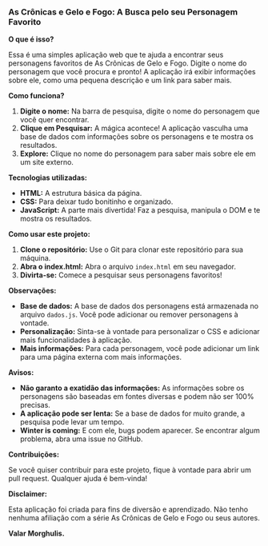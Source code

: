 ### **As Crônicas e Gelo e Fogo: A Busca pelo seu Personagem Favorito**

**O que é isso?**

Essa é uma simples aplicação web que te ajuda a encontrar seus personagens favoritos de As Crônicas de Gelo e Fogo. Digite o nome do personagem que você procura e pronto! A aplicação irá exibir informações sobre ele, como uma pequena descrição e um link para saber mais.

**Como funciona?**

1. **Digite o nome:** Na barra de pesquisa, digite o nome do personagem que você quer encontrar.
2. **Clique em Pesquisar:** A mágica acontece! A aplicação vasculha uma base de dados com informações sobre os personagens e te mostra os resultados.
3. **Explore:** Clique no nome do personagem para saber mais sobre ele em um site externo.

**Tecnologias utilizadas:**

* **HTML:** A estrutura básica da página.
* **CSS:** Para deixar tudo bonitinho e organizado.
* **JavaScript:** A parte mais divertida! Faz a pesquisa, manipula o DOM e te mostra os resultados.

**Como usar este projeto:**

1. **Clone o repositório:** Use o Git para clonar este repositório para sua máquina.
2. **Abra o index.html:** Abra o arquivo `index.html` em seu navegador.
3. **Divirta-se:** Comece a pesquisar seus personagens favoritos!

**Observações:**

* **Base de dados:** A base de dados dos personagens está armazenada no arquivo `dados.js`. Você pode adicionar ou remover personagens à vontade.
* **Personalização:** Sinta-se à vontade para personalizar o CSS e adicionar mais funcionalidades à aplicação.
* **Mais informações:** Para cada personagem, você pode adicionar um link para uma página externa com mais informações.

**Avisos:**

* **Não garanto a exatidão das informações:** As informações sobre os personagens são baseadas em fontes diversas e podem não ser 100% precisas.
* **A aplicação pode ser lenta:** Se a base de dados for muito grande, a pesquisa pode levar um tempo.
* **Winter is coming:** E com ele, bugs podem aparecer. Se encontrar algum problema, abra uma issue no GitHub.

**Contribuições:**

Se você quiser contribuir para este projeto, fique à vontade para abrir um pull request. Qualquer ajuda é bem-vinda!

**Disclaimer:**

Esta aplicação foi criada para fins de diversão e aprendizado. Não tenho nenhuma afiliação com a série As Crônicas de Gelo e Fogo ou seus autores.

**Valar Morghulis.**
